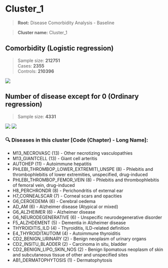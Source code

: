 # Cluster_1

> **Root:** Disease Comorbidity Analysis - Baseline

> **Cluster name:** Cluster_1  

## Comorbidity (Logistic regression)
> Sample size: **212751**  
> Cases: **2355**  
> Controls: **210396**
<img src="/Cluster/Figures/Incidence/LG/Cluster_1.png" />
<CsvTable src="/Cluster_Data/Incidence/LG/LG_Cluster_1.csv" label="🔍 View full results" />

## Number of disease except for 0 (Ordinary regression)
> Sample size: **4331**
<img src="/Cluster/Figures/Incidence/Histogram/Cluster_1_in.png" />
<CsvTable src="/Cluster_Data/Incidence/Histogram/Cluster_1_in.csv" label="🔍 View full results" />

<img src="/Cluster/Figures/Incidence/ORD/Cluster_1.png" />
<CsvTable src="/Cluster_Data/Incidence/ORD/ORD_Cluster_1.csv" label="🔍 View full results" />

### 🔍 Diseases in this cluster [Code (Chapter) - Long Name]:
- M13_NECROVASC (13) - Other necrotizing vasculopathies
- M13_GIANTCELL (13) - Giant cell arteritis
- AUTOHEP (11) - Autoimmune hepatitis
- PHLEBI_THROMBOP_LOWER_EXTREMITI_UNSPE (8) - Phlebitis and thrombophlebitis of lower extremities, unspecified, drug-induced
- PHLEBI_THROMBOP_FEMOR_VEIN (8) - Phlebitis and thrombophlebitis of femoral vein, drug-induced
- H8_PERCHRONDR (8) - Perichondritis of external ear
- H7_CORNEALSCAR (7) - Corneal scars and opacities
- G6_CEROEDEMA (6) - Cerebral oedema
- AD_AM (6) - Alzheimer disease (Atypical or mixed)
- G6_ALZHEIMER (6) - Alzheimer disease
- G6_NEURODEGENERATIVE (6) - Unspecific neurodegenerative disorder
- F5_ALZHDEMENT (5) - Dementia in Alzheimer disease
- THYROIDITIS_ILD (4) - Thyroiditis, ILD-related definition
- E4_THYROIDITAUTOIM (4) - Autoimmune thyroiditis
- CD2_BENIGN_URINARY (2) - Benign neoplasm of urinary organs
- CD2_INSITU_BLADDER (2) - Carcinoma in situ, bladder
- CD2_BENIGN_LIPO_SKIN_NOS (2) - Benign lipomatous neoplasm of skin and subcutaneous tissue of other and unspecified sites
- AB1_DERMATOPHYTOSIS (1) - Dermatophytosis
